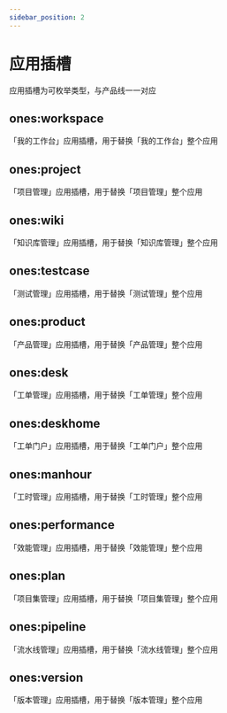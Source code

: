 ```yaml
---
sidebar_position: 2
---
```


# 应用插槽

应用插槽为可枚举类型，与产品线一一对应

## ones:workspace

「我的工作台」应用插槽，用于替换「我的工作台」整个应用

## ones:project

「项目管理」应用插槽，用于替换「项目管理」整个应用

## ones:wiki

「知识库管理」应用插槽，用于替换「知识库管理」整个应用

## ones:testcase

「测试管理」应用插槽，用于替换「测试管理」整个应用

## ones:product

「产品管理」应用插槽，用于替换「产品管理」整个应用

## ones:desk

「工单管理」应用插槽，用于替换「工单管理」整个应用

## ones:deskhome

「工单门户」应用插槽，用于替换「工单门户」整个应用

## ones:manhour

「工时管理」应用插槽，用于替换「工时管理」整个应用

## ones:performance

「效能管理」应用插槽，用于替换「效能管理」整个应用

## ones:plan

「项目集管理」应用插槽，用于替换「项目集管理」整个应用

## ones:pipeline

「流水线管理」应用插槽，用于替换「流水线管理」整个应用

## ones:version

「版本管理」应用插槽，用于替换「版本管理」整个应用
